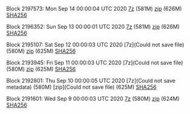 Block 2197573: Mon Sep 14 00:00:04 UTC 2020 [7z]() (581M) [zip]() (626M) [SHA256]()

Block 2196352: Sun Sep 13 00:00:01 UTC 2020 [7z]() (581M) [zip](https://transfer.sh/RNS9c/bootstrap.dat.20200913.zip) (626M) [SHA256](https://transfer.sh/n2W4g/sha256.txt)

Block 2195107: Sat Sep 12 00:00:03 UTC 2020 [7z](Could not save file) (580M) [zip]() (625M) [SHA256]()

Block 2193945: Fri Sep 11 00:00:03 UTC 2020 [7z](Could not save file) (580M) [zip]() (625M) [SHA256](https://transfer.sh/xUokX/sha256.txt)

Block 2192801: Thu Sep 10 00:00:05 UTC 2020 [7z](Could not save metadata) (580M) [zip](Could not save file) (625M) [SHA256](https://transfer.sh/IqnIS/sha256.txt)

Block 2191601: Wed Sep  9 00:00:03 UTC 2020 [7z]() (580M) [zip](https://transfer.sh/1g1Wy/bootstrap.dat.20200909.zip) (624M) [SHA256](https://transfer.sh/dGZgM/sha256.txt)

